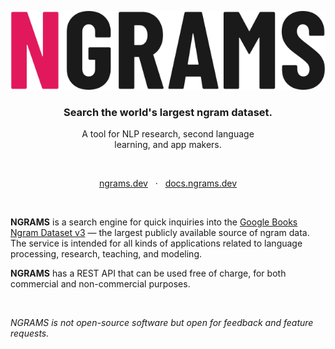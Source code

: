 <div align="center">

![NGRAMS logo](/images/logo.min.svg)

### Search the world's largest ngram dataset.

A tool for NLP research, second language<br>learning, and app makers.

<br>

[ngrams.dev](https://ngrams.dev) &nbsp; &middot; &nbsp; [docs.ngrams.dev](https://docs.ngrams.dev)
</div>
<br>

**NGRAMS** is a search engine for quick inquiries into the [Google Books Ngram Dataset v3](https://storage.googleapis.com/books/ngrams/books/datasetsv3.html) — the largest publicly available source of ngram data. The service is intended for all kinds of applications related to language processing, research, teaching, and modeling.

**NGRAMS** has a REST API that can be used free of charge, for both commercial and non-commercial purposes.

<br>

_NGRAMS is not open-source software but open for feedback and feature requests._
